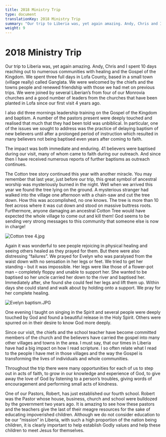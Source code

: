 ```yaml
---
title: 2018 Ministry Trip
type: document
translationKey: 2018 Ministry Trip
summary: "Our trip to Liberia was, yet again amazing. Andy, Chris and I spent 10 days reaching out to numerous communities with healing and the Gospel of the Kingdom. We spent three full days in Lofa County, based in a small town (village really) called Ganglata. We were welcomed by the chiefs and the towns people and renewed friendship with those we had met on previous trips. We were joined by several Liberian's from four of our Monrovia churches and a good number of leaders from the churches that have been planted in Lofa since our first visit 4 years ago."
weight: 9
---
```

# 2018 Ministry Trip

Our trip to Liberia was, yet again amazing. Andy, Chris and I spent 10 days reaching out to numerous communities with healing and the Gospel of the Kingdom. We spent three full days in Lofa County, based in a small town (village really) called Ganglata. We were welcomed by the chiefs and the towns people and renewed friendship with those we had met on previous trips. We were joined by several Liberian’s from four of our Monrovia churches and a good number of leaders from the churches that have been planted in Lofa since our first visit 4 years ago.

I also did three mornings leadership training on the Gospel of the Kingdom and baptism. A number of the pastors present were deeply touched and realised that much that they had been told was unbiblical. In particular, one of the issues we sought to address was the practice of delaying baptism of new believers until after a prolonged period of instruction which resulted in many believers not being baptised even years after coming to faith.

The impact was both immediate and enduring. 41 believers were baptised during our visit, many of whom came to faith during our outreach. And since then I have received numerous reports of further baptisms as outreach continues.

The Cotton tree story continued this year with another miracle. You may remember that last year, just before our trip, this great symbol of ancestral worship was mysteriously burned in the night. Well when we arrived this year we found the tree lying on the ground. A mysterious stranger had walked into the village one afternoon with a chain-saw and cut the tree down. How this was accomplished, no one knows. The tree is more than 10 feet across where it was cut down and stood on massive buttress roots. Furthermore, anyone damaging an ancestral Cotton Tree would have expected the whole village to come out and kill them! God seems to be sending very strong messages to this community that someone else is now in charge!

![Cotton tree 4.jpg](/media/03_Blog/2018-Ministry-Trip/Cotton-tree-4.jpeg)

Again it was wonderful to see people rejoicing in physical healing and seeing others healed as they prayed for them. But there were also distressing “failures”. We prayed for Evelyn who was paralysed from the waist down with no sensation in her legs or feet. We tried to get her standing – but it was impossible. Her legs were like those of a flower-pot man – completely floppy and unable to support her. She wanted to be baptised so her uncle carried her down to the river and baptised her. Immediately after, she found she could feel her legs and lift them up. Within days she could stand and walk about by holding onto a support. We pray for her complete healing.

![Evelyn baptism.JPG](/media/03_Blog/2018-Ministry-Trip/Evelyn-baptism.jpeg)

One evening I taught on singing in the Spirit and several people were deeply touched by God and found a beautiful release in the Holy Spirit. Others were spurred on in their desire to know God more deeply.

Since our visit, the chiefs and the school teacher have become committed members of the church and the believers have carried the gospel into many other villages and towns in the area. I must say, that our times in Liberia have had a big impact on how I read scripture. I so often relate what I read to the people I have met in those villages and the way the Gospel is transforming the lives of individuals and whole communities.

Throughout the trip there were many opportunities for each of us to step out in acts of faith, to grow in our knowledge and experience of God, to give away the love of God by listening to a person’s troubles, giving words of encouragement and performing small acts of kindness.

One of our Pastors, Robert, has just established our fourth school. Robert was the Pastor whose house, business, church and school were bulldozed by the government two years ago. It is amazing to see how these pastors and the teachers give the last of their meagre resources for the sake of educating impoverished children. Although we do not consider education to be our “mission” in Liberia, with such a high proportion of the nation being children, it is clearly important to help establish Godly values and help these children to meet Jesus for themselves.
